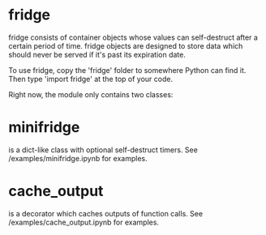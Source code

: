 # fridge

fridge consists of container objects whose values can self-destruct
after a certain period of time. fridge objects are designed to store
data which should never be served if it's past its expiration date.

To use fridge, copy the 'fridge' folder to somewhere Python can find it.
Then type 'import fridge' at the top of your code.

Right now, the module only contains two classes:

# minifridge
is a dict-like class with optional self-destruct timers.
See /examples/minifridge.ipynb for examples.

# cache_output
is a decorator which caches outputs of function calls.
See /examples/cache_output.ipynb for examples.
